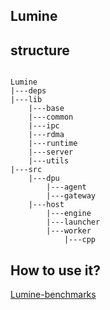 Lumine
---

## structure

<pre><code>
Lumine
|---deps
|---lib
    |---base
    |---common
    |---ipc
    |---rdma
    |---runtime
    |---server
    |---utils
|---src
    |---dpu
        |---agent
        |---gateway
    |---host
        |---engine
        |---launcher
        |---worker
            |---cpp
</code></pre>

## How to use it?

[Lumine-benchmarks](https://github.com/jxb2018/Lumine-benchmarks/tree/liyue)